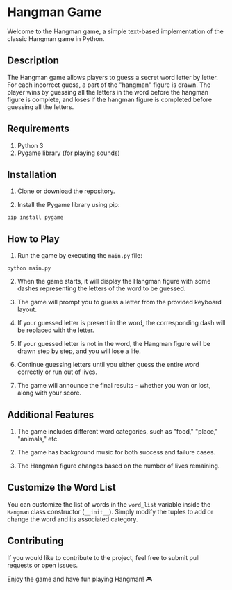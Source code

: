 # Hangman Game

Welcome to the Hangman game, a simple text-based implementation of the classic Hangman game in Python.

## Description

The Hangman game allows players to guess a secret word letter by letter. For each incorrect guess, a part of the "hangman" figure is drawn. The player wins by guessing all the letters in the word before the hangman figure is complete, and loses if the hangman figure is completed before guessing all the letters.

## Requirements

1. Python 3
2. Pygame library (for playing sounds)

## Installation

1. Clone or download the repository.

2. Install the Pygame library using pip:

```
pip install pygame
```

## How to Play

1. Run the game by executing the `main.py` file:

```
python main.py
```

2. When the game starts, it will display the Hangman figure with some dashes representing the letters of the word to be guessed.

3. The game will prompt you to guess a letter from the provided keyboard layout.

4. If your guessed letter is present in the word, the corresponding dash will be replaced with the letter.

5. If your guessed letter is not in the word, the Hangman figure will be drawn step by step, and you will lose a life.

6. Continue guessing letters until you either guess the entire word correctly or run out of lives.

7. The game will announce the final results - whether you won or lost, along with your score.

## Additional Features

1. The game includes different word categories, such as "food," "place," "animals," etc.

2. The game has background music for both success and failure cases.

3. The Hangman figure changes based on the number of lives remaining.

## Customize the Word List

You can customize the list of words in the `word_list` variable inside the `Hangman` class constructor (`__init__`). Simply modify the tuples to add or change the word and its associated category.

## Contributing

If you would like to contribute to the project, feel free to submit pull requests or open issues.


Enjoy the game and have fun playing Hangman! 🎮

